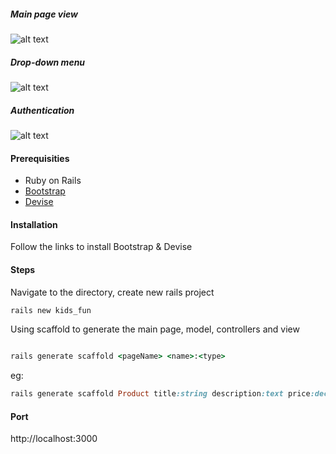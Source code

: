 

##### Main page view
![alt text](https://cloud.githubusercontent.com/assets/14773835/18457619/57d67cb2-7928-11e6-9c21-0c22e8c1f414.png)
##### Drop-down menu
![alt text](https://cloud.githubusercontent.com/assets/14773835/18457738/1946e242-7929-11e6-8fc8-ce6909f66daf.png)
##### Authentication
![alt text](https://cloud.githubusercontent.com/assets/14773835/18457760/7352410a-7929-11e6-83f4-dbdd91246030.png)

#### Prerequisities

* Ruby on Rails
* [Bootstrap](http://getbootstrap.com)
* [Devise](https://github.com/plataformatec/devise)

#### Installation

Follow the links to install Bootstrap & Devise

#### Steps
Navigate to the directory, create new rails project

``` ruby
rails new kids_fun

```
Using scaffold to generate the main page, model, controllers and view
``` ruby

rails generate scaffold <pageName> <name>:<type> 

```
eg:
``` ruby
rails generate scaffold Product title:string description:text price:decimal
```

#### Port

http://localhost:3000
